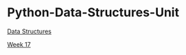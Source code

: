 # Python-Data-Structures-Unit

[Data Structures](Python-Data-Structures-Unit%20dcfe05f1cf6f4a799dd8b96f71c84823/Data%20Structures%20c3fe3debbe494b929ed2f20070b631f8.md)

[Week 17](Python-Data-Structures-Unit%20dcfe05f1cf6f4a799dd8b96f71c84823/Week%2017%20cb857bd3fa4b4940928842a94dce856d.md)

[](Python-Data-Structures-Unit%20dcfe05f1cf6f4a799dd8b96f71c84823/Data%20Structures%20c3fe3debbe494b929ed2f20070b631f8/Week%2018%20eddd797739f14b9db708617bd93e43b4.csv) 

[](Python-Data-Structures-Unit%20dcfe05f1cf6f4a799dd8b96f71c84823/Data%20Structures%20c3fe3debbe494b929ed2f20070b631f8/Week%2019%205917f9ffed7d4ef2b040e49d834db481.csv)
